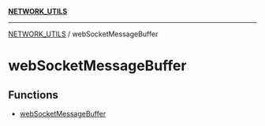 [**NETWORK_UTILS**](../README.md)

***

[NETWORK_UTILS](../README.md) / webSocketMessageBuffer

# webSocketMessageBuffer

## Functions

- [webSocketMessageBuffer](functions/webSocketMessageBuffer.md)
